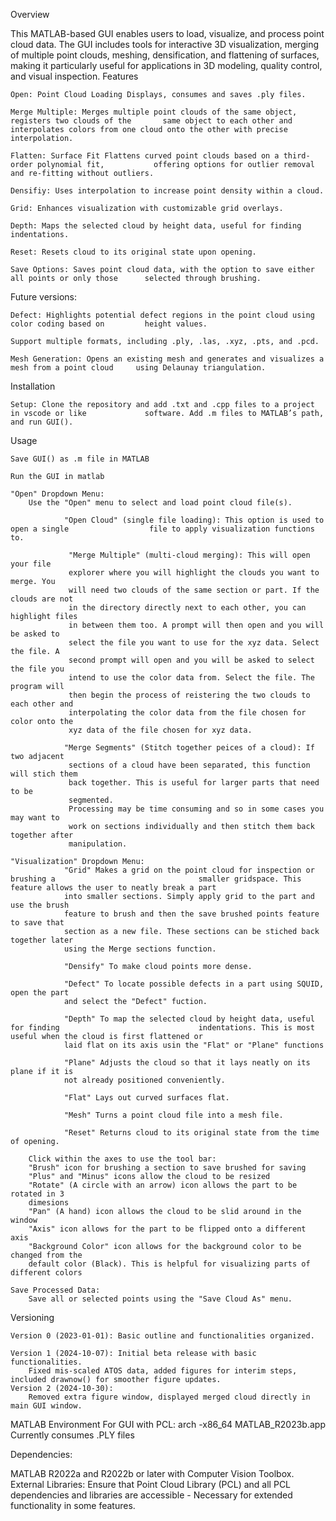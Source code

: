 Overview

This MATLAB-based GUI enables users to load, visualize, and process point cloud data. The GUI includes tools for interactive 3D visualization, merging of multiple point clouds, meshing, densification, and flattening of surfaces, making it particularly useful for applications in 3D modeling, quality control, and visual inspection.
Features

    Open: Point Cloud Loading Displays, consumes and saves .ply files. 
    
    Merge Multiple: Merges multiple point clouds of the same object, registers two clouds of the       same object to each other and interpolates colors from one cloud onto the other with precise       interpolation. 
    
    Flatten: Surface Fit Flattens curved point clouds based on a third-order polynomial fit,           offering options for outlier removal and re-fitting without outliers.
    
    Densifiy: Uses interpolation to increase point density within a cloud.
    
    Grid: Enhances visualization with customizable grid overlays.
    
    Depth: Maps the selected cloud by height data, useful for finding indentations. 

    Reset: Resets cloud to its original state upon opening. 
    
    Save Options: Saves point cloud data, with the option to save either all points or only those      selected through brushing.

Future versions:

    Defect: Highlights potential defect regions in the point cloud using color coding based on         height values.

    Support multiple formats, including .ply, .las, .xyz, .pts, and .pcd. 

    Mesh Generation: Opens an existing mesh and generates and visualizes a mesh from a point cloud     using Delaunay triangulation.
    
Installation
 
    Setup: Clone the repository and add .txt and .cpp files to a project in vscode or like             software. Add .m files to MATLAB’s path, and run GUI(). 

Usage

    Save GUI() as .m file in MATLAB
    
    Run the GUI in matlab

    "Open" Dropdown Menu:
        Use the "Open" menu to select and load point cloud file(s).
                
                "Open Cloud" (single file loading): This option is used to open a single                  file to apply visualization functions to. 
                
                 "Merge Multiple" (multi-cloud merging): This will open your file 
                 explorer where you will highlight the clouds you want to merge. You 
                 will need two clouds of the same section or part. If the clouds are not 
                 in the directory directly next to each other, you can highlight files 
                 in between them too. A prompt will then open and you will be asked to 
                 select the file you want to use for the xyz data. Select the file. A 
                 second prompt will open and you will be asked to select the file you
                 intend to use the color data from. Select the file. The program will 
                 then begin the process of reistering the two clouds to each other and 
                 interpolating the color data from the file chosen for color onto the 
                 xyz data of the file chosen for xyz data. 
                
                "Merge Segments" (Stitch together peices of a cloud): If two adjacent 
                 sections of a cloud have been separated, this function will stich them 
                 back together. This is useful for larger parts that need to be 
                 segmented. 
                 Processing may be time consuming and so in some cases you may want to     
                 work on sections individually and then stitch them back together after 
                 manipulation. 
    
    "Visualization" Dropdown Menu: 
                "Grid" Makes a grid on the point cloud for inspection or brushing a                                smaller gridspace. This feature allows the user to neatly break a part 
                into smaller sections. Simply apply grid to the part and use the brush 
                feature to brush and then the save brushed points feature to save that 
                section as a new file. These sections can be stiched back together later 
                using the Merge sections function. 
                
                "Densify" To make cloud points more dense. 
                
                "Defect" To locate possible defects in a part using SQUID, open the part 
                and select the "Defect" fuction.
                
                "Depth" To map the selected cloud by height data, useful for finding                               indentations. This is most useful when the cloud is first flattened or 
                laid flat on its axis usin the "Flat" or "Plane" functions

                "Plane" Adjusts the cloud so that it lays neatly on its plane if it is 
                not already positioned conveniently.

                "Flat" Lays out curved surfaces flat. 

                "Mesh" Turns a point cloud file into a mesh file. 

                "Reset" Returns cloud to its original state from the time of opening. 
                
        Click within the axes to use the tool bar: 
        "Brush" icon for brushing a section to save brushed for saving 
        "Plus" and "Minus" icons allow the cloud to be resized
        "Rotate" (A circle with an arrow) icon allows the part to be rotated in 3 
        dimesions
        "Pan" (A hand) icon allows the cloud to be slid around in the window
        "Axis" icon allows for the part to be flipped onto a different axis
        "Background Color" icon allows for the background color to be changed from the 
        default color (Black). This is helpful for visualizing parts of different colors
   
    Save Processed Data:
        Save all or selected points using the "Save Cloud As" menu.

Versioning

    Version 0 (2023-01-01): Basic outline and functionalities organized.

    Version 1 (2024-10-07): Initial beta release with basic functionalities.
        Fixed mis-scaled ATOS data, added figures for interim steps, included drawnow() for smoother figure updates.
    Version 2 (2024-10-30):
        Removed extra figure window, displayed merged cloud directly in main GUI window.

MATLAB Environment For GUI with PCL:
     arch -x86_64 
     MATLAB_R2023b.app
     Currently consumes .PLY files 

Dependencies:

MATLAB R2022a and R2022b or later with Computer Vision Toolbox.
External Libraries: Ensure that Point Cloud Library (PCL) and all PCL dependencies and libraries are accessible - Necessary for extended functionality in some features.
